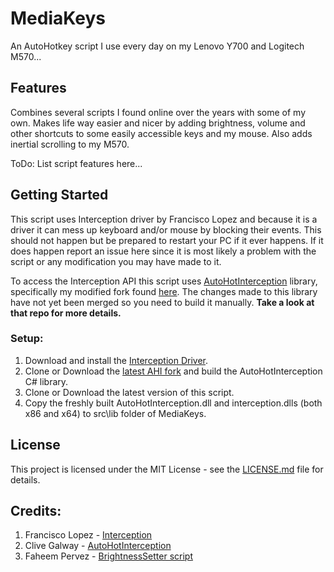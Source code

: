 # MediaKeys
An AutoHotkey script I use every day on my Lenovo Y700 and Logitech M570...

## Features

Combines several scripts I found online over the years with some of my own. Makes life way easier and nicer by adding brightness, volume and other shortcuts to some easily accessible keys and my mouse. Also adds inertial scrolling to my M570.

ToDo: List script features here...

## Getting Started

This script uses Interception driver by Francisco Lopez and because it is a driver it can mess up keyboard and/or mouse by blocking their events. This should not happen but be prepared to restart your PC if it ever happens. If it does happen report an issue here since it is most likely a problem with the script or any modification you may have made to it.

To access the Interception API this script uses [AutoHotInterception](https://github.com/evilC/AutoHotInterception) library, specifically my modified fork found [here](https://github.com/crumbl3d/AutoHotInterception). The changes made to this library have not yet been merged so you need to build it manually. **Take a look at that repo for more details.**

### Setup:

1. Download and install the [Interception Driver](http://www.oblita.com/interception).
2. Clone or Download the [latest AHI fork](https://github.com/crumbl3d/AutoHotInterception) and build the AutoHotInterception C# library.
3. Clone or Download the latest version of this script.
4. Copy the freshly built AutoHotInterception.dll and interception.dlls (both x86 and x64) to src\lib folder of MediaKeys.

## License

This project is licensed under the MIT License - see the [LICENSE.md](LICENSE.md) file for details.

## Credits:

1. Francisco Lopez - [Interception](https://github.com/oblitum/Interception)
2. Clive Galway - [AutoHotInterception](https://github.com/evilC/AutoHotInterception)
3. Faheem Pervez - [BrightnessSetter script](https://github.com/qwerty12/AutoHotkeyScripts/tree/master/LaptopBrightnessSetter)